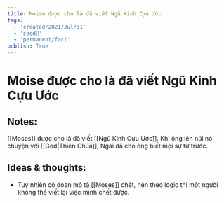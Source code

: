 ```yaml
---
title: Moise được cho là đã viết Ngũ Kinh Cựu Ước
tags:
  - 'created/2021/Jul/31'
  - 'seed🥜'
  - 'permanent/fact'
publish: True
---
```

# Moise được cho là đã viết Ngũ Kinh Cựu Ước

## Notes:
[[Moses]] được cho là đã viết [[Ngũ Kinh Cựu Ước]]. Khi ông lên núi nói chuyện với [[God|Thiên Chúa]], Ngài đã cho ông biết mọi sự từ trước.

## Ideas & thoughts:
- Tuy nhiên có đoạn mô tả [[Moses]] chết, nên theo logic thì một người không thể viết lại việc mình chết được. 